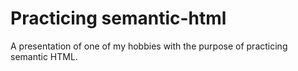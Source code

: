 # Practicing semantic-html

A presentation of one of my hobbies with the purpose of practicing semantic HTML.
